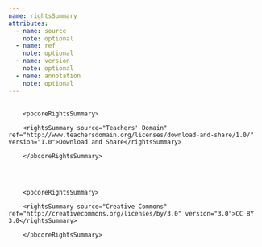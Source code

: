 ```yaml
---
name: rightsSummary
attributes:
  - name: source
    note: optional
  - name: ref
    note: optional
  - name: version
    note: optional
  - name: annotation
    note: optional
---
```

<pre>
  <code>
    &lt;pbcoreRightsSummary&gt;<br>
    &lt;rightsSummary source=&quot;Teachers' Domain&quot; ref=&quot;http://www.teachersdomain.org/licenses/download-and-share/1.0/&quot; version=&quot;1.0&quot;&gt;Download and Share&lt;/rightsSummary&gt;<br>
    &lt;/pbcoreRightsSummary&gt;<br>
  </code>
</pre>

<pre>
  <code>
    &lt;pbcoreRightsSummary&gt;<br>
    &lt;rightsSummary source=&quot;Creative Commons&quot; ref=&quot;http://creativecommons.org/licenses/by/3.0&quot; version=&quot;3.0&quot;&gt;CC BY 3.0&lt;/rightsSummary&gt;<br>
    &lt;/pbcoreRightsSummary&gt;<br>
  </code>
</pre>
